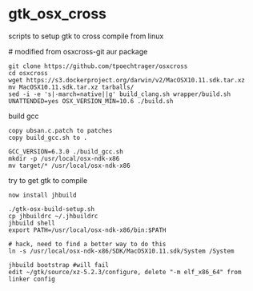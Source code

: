 # gtk_osx_cross
scripts to setup gtk to cross compile from linux

\# modified from osxcross-git aur package

    git clone https://github.com/tpoechtrager/osxcross
    cd osxcross
    wget https://s3.dockerproject.org/darwin/v2/MacOSX10.11.sdk.tar.xz
    mv MacOSX10.11.sdk.tar.xz tarballs/
    sed -i -e 's|-march=native||g' build_clang.sh wrapper/build.sh
    UNATTENDED=yes OSX_VERSION_MIN=10.6 ./build.sh

build gcc

    copy ubsan.c.patch to patches
    copy build_gcc.sh to .

    GCC_VERSION=6.3.0 ./build_gcc.sh
    mkdir -p /usr/local/osx-ndk-x86
    mv target/* /usr/local/osx-ndk-x86

try to get gtk to compile

    now install jhbuild

    ./gtk-osx-build-setup.sh
    cp jhbuildrc ~/.jhbuildrc
    jhbuild shell
    export PATH=/usr/local/osx-ndk-x86/bin:$PATH
    
    # hack, need to find a better way to do this
    ln -s /usr/local/osx-ndk-x86/SDK/MacOSX10.11.sdk/System /System
    
    jhbuild bootstrap #will fail
    edit ~/gtk/source/xz-5.2.3/configure, delete "-m elf_x86_64" from linker config
